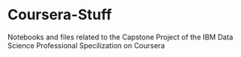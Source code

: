 # Coursera-Stuff

Notebooks and files related to the Capstone Project of the IBM Data Science Professional Specilization on Coursera

